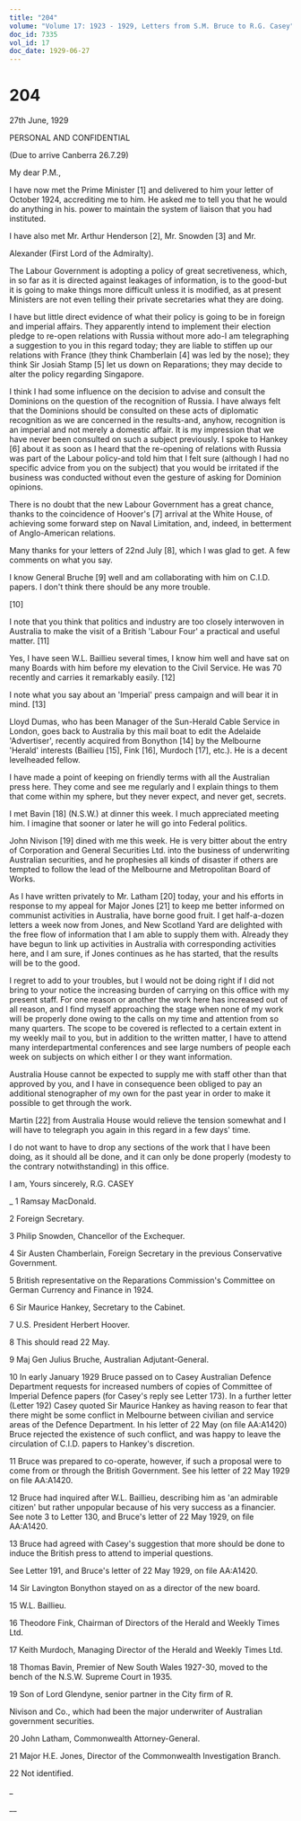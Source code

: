 ```yaml
---
title: "204"
volume: "Volume 17: 1923 - 1929, Letters from S.M. Bruce to R.G. Casey"
doc_id: 7335
vol_id: 17
doc_date: 1929-06-27
---
```


# 204

27th June, 1929

PERSONAL AND CONFIDENTIAL

(Due to arrive Canberra 26.7.29)

My dear P.M.,

I have now met the Prime Minister [1] and delivered to him your letter of October 1924, accrediting me to him. He asked me to tell you that he would do anything in his. power to maintain the system of liaison that you had instituted.

I have also met Mr. Arthur Henderson [2], Mr. Snowden [3] and Mr.

Alexander (First Lord of the Admiralty).

The Labour Government is adopting a policy of great secretiveness, which, in so far as it is directed against leakages of information, is to the good-but it is going to make things more difficult unless it is modified, as at present Ministers are not even telling their private secretaries what they are doing.

I have but little direct evidence of what their policy is going to be in foreign and imperial affairs. They apparently intend to implement their election pledge to re-open relations with Russia without more ado-I am telegraphing a suggestion to you in this regard today; they are liable to stiffen up our relations with France (they think Chamberlain [4] was led by the nose); they think Sir Josiah Stamp [5] let us down on Reparations; they may decide to alter the policy regarding Singapore.

I think I had some influence on the decision to advise and consult the Dominions on the question of the recognition of Russia. I have always felt that the Dominions should be consulted on these acts of diplomatic recognition as we are concerned in the results-and, anyhow, recognition is an imperial and not merely a domestic affair. It is my impression that we have never been consulted on such a subject previously. I spoke to Hankey [6] about it as soon as I heard that the re-opening of relations with Russia was part of the Labour policy-and told him that I felt sure (although I had no specific advice from you on the subject) that you would be irritated if the business was conducted without even the gesture of asking for Dominion opinions.

There is no doubt that the new Labour Government has a great chance, thanks to the coincidence of Hoover's [7] arrival at the White House, of achieving some forward step on Naval Limitation, and, indeed, in betterment of Anglo-American relations.

Many thanks for your letters of 22nd July [8], which I was glad to get. A few comments on what you say.

I know General Bruche [9] well and am collaborating with him on C.I.D. papers. I don't think there should be any more trouble.

[10]

I note that you think that politics and industry are too closely interwoven in Australia to make the visit of a British 'Labour Four' a practical and useful matter. [11]

Yes, I have seen W.L. Baillieu several times, I know him well and have sat on many Boards with him before my elevation to the Civil Service. He was 70 recently and carries it remarkably easily. [12]

I note what you say about an 'Imperial' press campaign and will bear it in mind. [13]

Lloyd Dumas, who has been Manager of the Sun-Herald Cable Service in London, goes back to Australia by this mail boat to edit the Adelaide 'Advertiser', recently acquired from Bonython [14] by the Melbourne 'Herald' interests (Baillieu [15], Fink [16], Murdoch [17], etc.). He is a decent levelheaded fellow.

I have made a point of keeping on friendly terms with all the Australian press here. They come and see me regularly and I explain things to them that come within my sphere, but they never expect, and never get, secrets.

I met Bavin [18] (N.S.W.) at dinner this week. I much appreciated meeting him. I imagine that sooner or later he will go into Federal politics.

John Nivison [19] dined with me this week. He is very bitter about the entry of Corporation and General Securities Ltd. into the business of underwriting Australian securities, and he prophesies all kinds of disaster if others are tempted to follow the lead of the Melbourne and Metropolitan Board of Works.

As I have written privately to Mr. Latham [20] today, your and his efforts in response to my appeal for Major Jones [21] to keep me better informed on communist activities in Australia, have borne good fruit. I get half-a-dozen letters a week now from Jones, and New Scotland Yard are delighted with the free flow of information that I am able to supply them with. Already they have begun to link up activities in Australia with corresponding activities here, and I am sure, if Jones continues as he has started, that the results will be to the good.

I regret to add to your troubles, but I would not be doing right if I did not bring to your notice the increasing burden of carrying on this office with my present staff. For one reason or another the work here has increased out of all reason, and I find myself approaching the stage when none of my work will be properly done owing to the calls on my time and attention from so many quarters. The scope to be covered is reflected to a certain extent in my weekly mail to you, but in addition to the written matter, I have to attend many interdepartmental conferences and see large numbers of people each week on subjects on which either I or they want information.

Australia House cannot be expected to supply me with staff other than that approved by you, and I have in consequence been obliged to pay an additional stenographer of my own for the past year in order to make it possible to get through the work.

Martin [22] from Australia House would relieve the tension somewhat and I will have to telegraph you again in this regard in a few days' time.

I do not want to have to drop any sections of the work that I have been doing, as it should all be done, and it can only be done properly (modesty to the contrary notwithstanding) in this office.

I am, Yours sincerely, R.G. CASEY 

_ 1 Ramsay MacDonald.

2 Foreign Secretary.

3 Philip Snowden, Chancellor of the Exchequer.

4 Sir Austen Chamberlain, Foreign Secretary in the previous Conservative Government.

5 British representative on the Reparations Commission's Committee on German Currency and Finance in 1924.

6 Sir Maurice Hankey, Secretary to the Cabinet.

7 U.S. President Herbert Hoover.

8 This should read 22 May.

9 Maj Gen Julius Bruche, Australian Adjutant-General.

10 In early January 1929 Bruce passed on to Casey Australian Defence Department requests for increased numbers of copies of Committee of Imperial Defence papers (for Casey's reply see Letter 173). In a further letter (Letter 192) Casey quoted Sir Maurice Hankey as having reason to fear that there might be some conflict in Melbourne between civilian and service areas of the Defence Department. In his letter of 22 May (on file AA:A1420) Bruce rejected the existence of such conflict, and was happy to leave the circulation of C.I.D. papers to Hankey's discretion.

11 Bruce was prepared to co-operate, however, if such a proposal were to come from or through the British Government. See his letter of 22 May 1929 on file AA:A1420.

12 Bruce had inquired after W.L. Baillieu, describing him as 'an admirable citizen' but rather unpopular because of his very success as a financier. See note 3 to Letter 130, and Bruce's letter of 22 May 1929, on file AA:A1420.

13 Bruce had agreed with Casey's suggestion that more should be done to induce the British press to attend to imperial questions.

See Letter 191, and Bruce's letter of 22 May 1929, on file AA:A1420.

14 Sir Lavington Bonython stayed on as a director of the new board.

15 W.L. Baillieu.

16 Theodore Fink, Chairman of Directors of the Herald and Weekly Times Ltd.

17 Keith Murdoch, Managing Director of the Herald and Weekly Times Ltd.

18 Thomas Bavin, Premier of New South Wales 1927-30, moved to the bench of the N.S.W. Supreme Court in 1935.

19 Son of Lord Glendyne, senior partner in the City firm of R.

Nivison and Co., which had been the major underwriter of Australian government securities.

20 John Latham, Commonwealth Attorney-General.

21 Major H.E. Jones, Director of the Commonwealth Investigation Branch.

22 Not identified.

_

__
